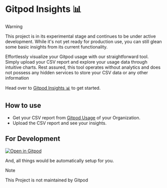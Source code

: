 # Gitpod Insights 📊

> [!WARNING]
> This project is in its experimental stage and continues to be under active development. While it's not yet ready for production use, you can still glean some basic insights from its current functionality.

Effortlessly visualize your Gitpod usage with our straightforward tool. Simply upload your CSV report and explore your usage data through intuitive charts. Rest assured, this tool operates without analytics and does not possess any hidden services to store your CSV data or any other information

Head over to [Gitpod Insights 📊](https://siddhant-k-code.github.io/gitpod-insights) to get started.

## How to use

- Get your CSV report from [Gitpod Usage](https://gitpod.io/usage) of your Organization.
- Upload the CSV report and see your insights.

## For Development

[![Open in Gitpod](https://gitpod.io/button/open-in-gitpod.svg)](https://gitpod.io/#https://github.com/Siddhant-K-code/gitpod-insights)

And, all things would be automatically setup for you.

> [!NOTE]
> This Project is not maintained by Gitpod
